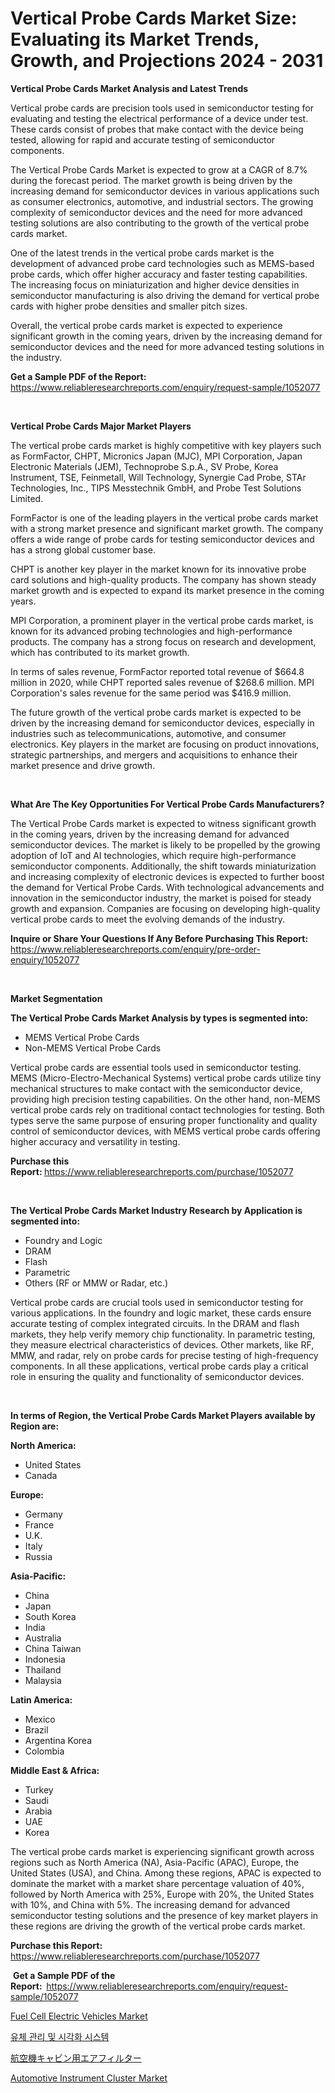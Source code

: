<p><h1>Vertical Probe Cards Market Size: Evaluating its Market Trends, Growth, and Projections 2024 - 2031</h1></p><p><strong>Vertical Probe Cards Market Analysis and Latest Trends</strong></p>
<p><p>Vertical probe cards are precision tools used in semiconductor testing for evaluating and testing the electrical performance of a device under test. These cards consist of probes that make contact with the device being tested, allowing for rapid and accurate testing of semiconductor components.</p><p>The Vertical Probe Cards Market is expected to grow at a CAGR of 8.7% during the forecast period. The market growth is being driven by the increasing demand for semiconductor devices in various applications such as consumer electronics, automotive, and industrial sectors. The growing complexity of semiconductor devices and the need for more advanced testing solutions are also contributing to the growth of the vertical probe cards market.</p><p>One of the latest trends in the vertical probe cards market is the development of advanced probe card technologies such as MEMS-based probe cards, which offer higher accuracy and faster testing capabilities. The increasing focus on miniaturization and higher device densities in semiconductor manufacturing is also driving the demand for vertical probe cards with higher probe densities and smaller pitch sizes.</p><p>Overall, the vertical probe cards market is expected to experience significant growth in the coming years, driven by the increasing demand for semiconductor devices and the need for more advanced testing solutions in the industry.</p></p>
<p><strong>Get a Sample PDF of the Report:&nbsp;</strong> <a href="https://www.reliableresearchreports.com/enquiry/request-sample/1052077">https://www.reliableresearchreports.com/enquiry/request-sample/1052077</a></p>
<p>&nbsp;</p>
<p><strong>Vertical Probe Cards Major Market Players</strong></p>
<p><p>The vertical probe cards market is highly competitive with key players such as FormFactor, CHPT, Micronics Japan (MJC), MPI Corporation, Japan Electronic Materials (JEM), Technoprobe S.p.A., SV Probe, Korea Instrument, TSE, Feinmetall, Will Technology, Synergie Cad Probe, STAr Technologies, Inc., TIPS Messtechnik GmbH, and Probe Test Solutions Limited.</p><p>FormFactor is one of the leading players in the vertical probe cards market with a strong market presence and significant market growth. The company offers a wide range of probe cards for testing semiconductor devices and has a strong global customer base.</p><p>CHPT is another key player in the market known for its innovative probe card solutions and high-quality products. The company has shown steady market growth and is expected to expand its market presence in the coming years.</p><p>MPI Corporation, a prominent player in the vertical probe cards market, is known for its advanced probing technologies and high-performance products. The company has a strong focus on research and development, which has contributed to its market growth.</p><p>In terms of sales revenue, FormFactor reported total revenue of $664.8 million in 2020, while CHPT reported sales revenue of $268.6 million. MPI Corporation's sales revenue for the same period was $416.9 million.</p><p>The future growth of the vertical probe cards market is expected to be driven by the increasing demand for semiconductor devices, especially in industries such as telecommunications, automotive, and consumer electronics. Key players in the market are focusing on product innovations, strategic partnerships, and mergers and acquisitions to enhance their market presence and drive growth.</p></p>
<p>&nbsp;</p>
<p><strong>What Are The Key Opportunities For Vertical Probe Cards Manufacturers?</strong></p>
<p><p>The Vertical Probe Cards market is expected to witness significant growth in the coming years, driven by the increasing demand for advanced semiconductor devices. The market is likely to be propelled by the growing adoption of IoT and AI technologies, which require high-performance semiconductor components. Additionally, the shift towards miniaturization and increasing complexity of electronic devices is expected to further boost the demand for Vertical Probe Cards. With technological advancements and innovation in the semiconductor industry, the market is poised for steady growth and expansion. Companies are focusing on developing high-quality vertical probe cards to meet the evolving demands of the industry.</p></p>
<p><strong>Inquire or Share Your Questions If Any Before Purchasing This Report:</strong> <a href="https://www.reliableresearchreports.com/enquiry/pre-order-enquiry/1052077">https://www.reliableresearchreports.com/enquiry/pre-order-enquiry/1052077</a></p>
<p>&nbsp;</p>
<p><strong>Market Segmentation</strong></p>
<p><strong>The Vertical Probe Cards Market Analysis by types is segmented into:</strong></p>
<p><ul><li>MEMS Vertical Probe Cards</li><li>Non-MEMS Vertical Probe Cards</li></ul></p>
<p><p>Vertical probe cards are essential tools used in semiconductor testing. MEMS (Micro-Electro-Mechanical Systems) vertical probe cards utilize tiny mechanical structures to make contact with the semiconductor device, providing high precision testing capabilities. On the other hand, non-MEMS vertical probe cards rely on traditional contact technologies for testing. Both types serve the same purpose of ensuring proper functionality and quality control of semiconductor devices, with MEMS vertical probe cards offering higher accuracy and versatility in testing.</p></p>
<p><strong>Purchase this Report:&nbsp;</strong><a href="https://www.reliableresearchreports.com/purchase/1052077">https://www.reliableresearchreports.com/purchase/1052077</a></p>
<p>&nbsp;</p>
<p><strong>The Vertical Probe Cards Market Industry Research by Application is segmented into:</strong></p>
<p><ul><li>Foundry and Logic</li><li>DRAM</li><li>Flash</li><li>Parametric</li><li>Others (RF or MMW or Radar, etc.)</li></ul></p>
<p><p>Vertical probe cards are crucial tools used in semiconductor testing for various applications. In the foundry and logic market, these cards ensure accurate testing of complex integrated circuits. In the DRAM and flash markets, they help verify memory chip functionality. In parametric testing, they measure electrical characteristics of devices. Other markets, like RF, MMW, and radar, rely on probe cards for precise testing of high-frequency components. In all these applications, vertical probe cards play a critical role in ensuring the quality and functionality of semiconductor devices.</p></p>
<p>&nbsp;</p>
<p><strong>In terms of Region, the Vertical Probe Cards Market Players available by Region are:</strong></p>
<p>
    <p> <strong> North America: </strong>
        <ul>
            <li>United States</li>
            <li>Canada</li>
        </ul>
        </p> 
    <p> <strong> Europe: </strong>
        <ul>
            <li>Germany</li>
            <li>France</li>
            <li>U.K.</li>
            <li>Italy</li>
            <li>Russia</li>
        </ul>
        </p> 
    <p> <strong> Asia-Pacific: </strong>
        <ul>
            <li>China</li>
            <li>Japan</li>
            <li>South Korea</li>
            <li>India</li>
            <li>Australia</li>
            <li>China Taiwan</li>
            <li>Indonesia</li>
            <li>Thailand</li>
            <li>Malaysia</li>
        </ul>
        </p> 
    <p> <strong> Latin America: </strong>
        <ul>
            <li>Mexico</li>
            <li>Brazil</li>
            <li>Argentina Korea</li>
            <li>Colombia</li>
        </ul>
        </p> 
    <p> <strong> Middle East & Africa: </strong>
        <ul>
            <li>Turkey</li>
            <li>Saudi</li>
            <li>Arabia</li>
            <li>UAE</li>
            <li>Korea</li>
        </ul>
    </p>
    </p>
<p><p>The vertical probe cards market is experiencing significant growth across regions such as North America (NA), Asia-Pacific (APAC), Europe, the United States (USA), and China. Among these regions, APAC is expected to dominate the market with a market share percentage valuation of 40%, followed by North America with 25%, Europe with 20%, the United States with 10%, and China with 5%. The increasing demand for advanced semiconductor testing solutions and the presence of key market players in these regions are driving the growth of the vertical probe cards market.</p></p>
<p><strong>Purchase this Report: </strong><a href="https://www.reliableresearchreports.com/purchase/1052077">https://www.reliableresearchreports.com/purchase/1052077</a></p>
<p>&nbsp;<strong>Get a Sample PDF of the Report:&nbsp;&nbsp;</strong><a href="https://www.reliableresearchreports.com/enquiry/request-sample/1052077">https://www.reliableresearchreports.com/enquiry/request-sample/1052077</a></p>
<p><strong></strong></p>
<p><p><a href="https://issuu.com/reportprime-2/docs/fuel-cell-electric-vehicles-market-size-2030.pptx">Fuel Cell Electric Vehicles Market</a></p><p><a href="https://github.com/royErdmtyan906778/Market-Research-Report-List-1/blob/main/34834488522.md">유체 관리 및 시각화 시스템</a></p><p><a href="https://medium.com/@saigekulas/%E8%88%AA%E7%A9%BA%E6%A9%9F%E3%82%AD%E3%83%A3%E3%83%93%E3%83%B3%E3%82%A8%E3%82%A2%E3%83%95%E3%82%A3%E3%83%AB%E3%82%BF%E3%83%BC%E3%81%AE%E5%B8%82%E5%A0%B4%E5%B1%95%E6%9C%9B-%E6%A5%AD%E7%95%8C%E6%A6%82%E8%A6%81%E3%81%A8%E4%BA%88%E6%B8%AC-2024%E5%B9%B4%E3%81%8B%E3%82%892031%E5%B9%B4-1f80daaae0d3">航空機キャビン用エアフィルター</a></p><p><a href="https://issuu.com/reportprime-2/docs/automotive-instrument-cluster-market-size-2030.ppt">Automotive Instrument Cluster Market</a></p></p>